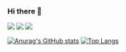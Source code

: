 ### Hi there 👋

<a href="https://www.instagram.com/c_04.nh/"><img src="https://img.shields.io/badge/Instagram-E4405F?style=flat-square&logo=Instagram&logoColor=white"/></a> <a href="https://m.facebook.com/profile.php"><img src="https://img.shields.io/badge/Facebook-1877F2?style=flat-square&logo=Facebook&logoColor=white"/></a> <a href="w2038@e-mirim.hs.kr"><img src="https://img.shields.io/badge/Gmail-EA4335?style=flat-square&logo=Gmail&logoColor=white"/></a>


[![Anurag's GitHub stats](https://github-readme-stats.vercel.app/api?username=c04nh&show_icons=true&theme=radical&include_all_commits=true&line_height=32px&hide=issues)](https://github.com/anuraghazra/github-readme-stats) 
[![Top Langs](https://github-readme-stats.vercel.app/api/top-langs/?username=c04nh&theme=radical&card_width=450px)](https://github.com/anuraghazra/github-readme-stats)

<!--
**c04nh/c04nh** is a ✨ _special_ ✨ repository because its `README.md` (this file) appears on your GitHub profile.

Here are some ideas to get you started:

- 🔭 I’m currently working on ...
- 🌱 I’m currently learning ...
- 👯 I’m looking to collaborate on ...
- 🤔 I’m looking for help with ...
- 💬 Ask me about ...
- 📫 How to reach me: ...
- 😄 Pronouns: ...
- ⚡ Fun fact: ...
-->
